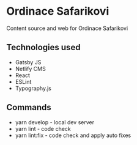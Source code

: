 # Ordinace Safarikovi

Content source and web for Ordinace Safarikovi

## Technologies used

- Gatsby JS
- Netlify CMS
- React
- ESLint
- Typography.js

## Commands

- yarn develop - local dev server
- yarn lint - code check
- yarn lint:fix - code check and apply auto fixes